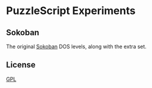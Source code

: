 # PuzzleScript Experiments

## Sokoban

The original [Sokoban](https://en.wikipedia.org/wiki/Sokoban) DOS levels, along with the extra set.

## License

[GPL](LICENSE)